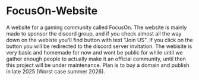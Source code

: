 # FocusOn-Website
A website for a gaming community called FocusOn.
The website is mainly made to sponsor the discord group, and if you check almost all the way down on the webiste you'll find button with text "Join US". If you click on the button you will be redirected to the discord server invitation. The webisite is very basic and homemade for now and wont be public for while until we gather enough people to actually make it an official community, until then this project will be under maintenance. Plan is to buy a domain and publish in late 2025 (Worst case summer 2026).
